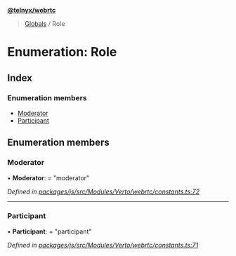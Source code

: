 **[@telnyx/webrtc](../README.md)**

> [Globals](../README.md) / Role

# Enumeration: Role

## Index

### Enumeration members

* [Moderator](role.md#moderator)
* [Participant](role.md#participant)

## Enumeration members

### Moderator

•  **Moderator**:  = "moderator"

*Defined in [packages/js/src/Modules/Verto/webrtc/constants.ts:72](https://github.com/team-telnyx/webrtc/blob/main/packages/js/src/Modules/Verto/webrtc/constants.ts#L72)*

___

### Participant

•  **Participant**:  = "participant"

*Defined in [packages/js/src/Modules/Verto/webrtc/constants.ts:71](https://github.com/team-telnyx/webrtc/blob/main/packages/js/src/Modules/Verto/webrtc/constants.ts#L71)*
